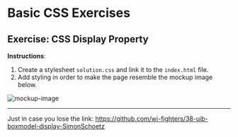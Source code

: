 # Basic CSS Exercises

## Exercise: CSS Display Property

**Instructions**:
1. Create a stylesheet `solution.css` and link it to the `index.html` file.
2. Add styling in order to make the page resemble the mockup image below.

![mockup-image](solution.png)

---------------
Just in case you lose the link: https://github.com/wi-fighters/38-uib-boxmodel-display-SimonSchoetz